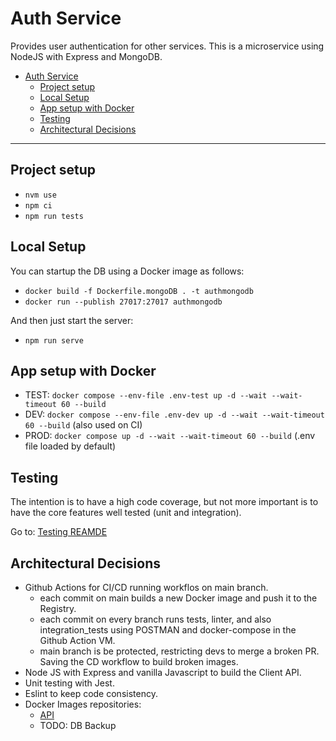# Auth Service

Provides user authentication for other services.
This is a microservice using NodeJS with Express and MongoDB.

- [Auth Service](#auth-service)
  - [Project setup](#project-setup)
  - [Local Setup](#local-setup)
  - [App setup with Docker](#app-setup-with-docker)
  - [Testing](#testing)
  - [Architectural Decisions](#architectural-decisions)

---

## Project setup
- `nvm use`
- `npm ci`
- `npm run tests`

## Local Setup

You can startup the DB using a Docker image as follows:
* `docker build -f Dockerfile.mongoDB . -t authmongodb`
* `docker run --publish 27017:27017 authmongodb`  

And then just start the server:
* `npm run serve`

## App setup with Docker
- TEST: `docker compose --env-file .env-test up -d --wait --wait-timeout 60 --build`
- DEV: `docker compose --env-file .env-dev up -d --wait --wait-timeout 60 --build` (also used on CI)
- PROD: `docker compose up -d --wait --wait-timeout 60 --build` (.env file loaded by default)


## Testing
The intention is to have a high code coverage, but not more important is to have the core features well tested (unit and integration).

Go to: [Testing REAMDE](https://github.com/GianFF/auth-service/blob/main/test/README.MD)

## Architectural Decisions
* Github Actions for CI/CD running workflos on main branch.
  - each commit on main builds a new Docker image and push it to the Registry.
  - each commit on every branch runs tests, linter, and also integration_tests using POSTMAN and docker-compose in the Github Action VM.
  - main branch is be protected, restricting devs to merge a broken PR. Saving the CD workflow to build broken images.
* Node JS with Express and vanilla Javascript to build the Client API.
* Unit testing with Jest.
* Eslint to keep code consistency.
* Docker Images repositories:
  - [API](https://hub.docker.com/repository/docker/edymberg/auth-service/general)
  - TODO: DB Backup
